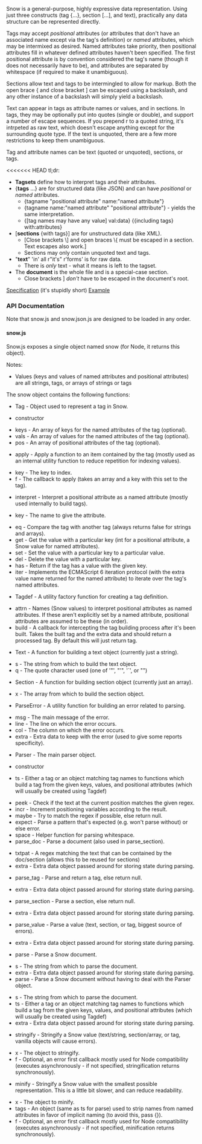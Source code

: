 Snow is a general-purpose, highly expressive data representation. Using just three constructs (tag {...}, section [...], and text), practically any data structure can be represented directly.

Tags may accept _positional_ attributes (or attributes that don't have an associated name except via the tag's definition) or _named_ attributes, which may be intermixed as desired. Named attributes take priority, then positional attributes fill in whatever defined attributes haven't been specified. The first positional attribute is by convention considered the tag's name (though it does not necessarily have to be), and attributes are separated by whitespace (if required to make it unambiguous).

Sections allow text and tags to be intermingled to allow for markup. Both the open brace { and close bracket ] can be escaped using a backslash, and any other instance of a backslash will simply yield a backslash.

Text can appear in tags as attribute names or values, and in sections. In tags, they may be optionally put into quotes (single or double), and support a number of escape sequences. If you prepend r to a quoted string, it's intrpeted as raw text, which doesn't escape anything except for the surrounding quote type. If the text is unquoted, there are a few more restrictions to keep them unambiguous.

Tag and attribute names can be text (quoted or unquoted), sections, or tags.

<<<<<<< HEAD
tl;dr:
* **Tagsets** define how to interpret tags and their attributes.
* {**tags** ...} are for structured data (like JSON) and can have _positional_ or _named_ attributes.
  - {tagname "positional attribute" name:"named attribute"}
  - {tagname name:"named attribute" "positional atttribute"} - yields the same interpretation.
  - {[tag names may have any value] val:data} {{including tags} with:attributes}
* [**sections** {with tags}] are for unstructured data (like XML).
  - [Close brackets \\] and open braces \\{ must be escaped in a section. Text escapes also work.]
  - Sections may only contain unquoted text and tags.
* "**text**" 'in' all r"it's" r'forms' is for raw data.
  - There is _only_ text - what it means is left to the tagset.
* The **document** is the whole file and is a special-case section.
  - Close brackets ] _don't_ have to be escaped in the document's root.

[Specification](https://docs.google.com/document/d/1w7YcvZA8QE_bOgvff7Lgq4eUINM5rttW0hmHlb8hxcU/edit) (it's stupidly short)
[Example](https://docs.google.com/document/d/1cD9bDQs-frXRlzWZPJ3e5-jozZo8wKse2Ehfiqo5Gno/edit)

### API Documentation
Note that snow.js and snow.json.js are designed to be loaded in any order.

#### snow.js
Snow.js exposes a single object named snow (for Node, it returns this object).

Notes:
* Values (keys and values of named attributes and positional attributes) are all strings, tags, or arrays of strings or tags

The snow object contains the following functions:
* Tag - Object used to represent a tag in Snow.
 - constructor
  * keys - An array of keys for the named attributes of the tag (optional).
  * vals - An array of values for the named attributes of the tag (optional).
  * pos - An array of positional attributes of the tag (optional).
 - apply - Apply a function to an item contained by the tag (mostly used as an internal utility function to reduce repetition for indexing values).
  * key - The key to index.
  * f - The callback to apply (takes an array and a key with this set to the tag).
 - interpret - Interpret a positional attribute as a named attribute (mostly used internally to build tags).
  * key - The name to give the attribute.
 - eq - Compare the tag with another tag (always returns false for strings and arrays).
 - get - Get the value with a particular key (int for a positional attribute, a Snow value for named attributes).
 - set - Set the value with a particular key to a particular value.
 - del - Delete the value with a particular key.
 - has - Return if the tag has a value with the given key.
 - iter - Implements the ECMAScript 6 iteration protocol (with the extra value name returned for the named attribute) to iterate over the tag's named attributes.
* Tagdef - A utility factory function for creating a tag definition.
 - attrn - Names (Snow values) to interpret positional attributes as named attributes. If these aren't explicitly set by a named attribute, positional attributes are assumed to be these (in order).
 - build - A callback for intercepting the tag building process after it's been built. Takes the built tag and the extra data and should return a processed tag. By default this will just return tag.
* Text - A function for building a text object (currently just a string).
 - s - The string from which to build the text object.
 - q - The quote character used (one of '"', "'", '`', or "")
* Section - A function for building section object (currently just an array).
 - x - The array from which to build the section object.
* ParseError - A utility function for building an error related to parsing.
 - msg - The main message of the error.
 - line - The line on which the error occurs.
 - col - The column on which the error occurs.
 - extra - Extra data to keep with the error (used to give some reports specificity).
* Parser - The main parser object.
 - constructor
  * ts - Either a tag or an object matching tag names to functions which build a tag from the given keys, values, and positional attributes (which will usually be created using Tagdef)
 - peek - Check if the text at the current position matches the given regex.
 - incr - Increment positioning variables according to the result.
 - maybe - Try to match the regex if possible, else return null.
 - expect - Parse a pattern that's expected (e.g. won't parse without) or else error.
 - space - Helper function for parsing whitespace.
 - parse_doc - Parse a document (also used in parse_section).
  * txtpat - A regex matching the text that can be contained by the doc/section (allows this to be reused for sections)
  * extra - Extra data object passed around for storing state during parsing.
 - parse_tag - Parse and return a tag, else return null.
  * extra - Extra data object passed around for storing state during parsing.
 - parse_section - Parse a section, else return null.
  * extra - Extra data object passed around for storing state during parsing.
 - parse_value - Parse a value (text, section, or tag, biggest source of errors).
  * extra - Extra data object passed around for storing state during parsing.
 - parse - Parse a Snow document.
  * s - The string from which to parse the document.
  * extra - Extra data object passed around for storing state during parsing.
* parse - Parse a Snow document without having to deal with the Parser object.
 - s - The string from which to parse the document.
 - ts - Either a tag or an object matching tag names to functions which build a tag from the given keys, values, and positional attributes (which will usually be created using Tagdef)
 - extra - Extra data object passed around for storing state during parsing.
* stringify - Stringify a Snow value (text/string, section/array, or tag, vanilla objects will cause errors).
 - x - The object to stringify.
 - f - Optional, an error first callback mostly used for Node compatibility (executes asynchronously - if not specified, stringification returns synchronously).
* minify - Stringify a Snow value with the smallest possible representation. This is a little bit slower, and can reduce readability.
 - x - The object to minify.
 - tags - An object (same as ts for parse) used to strip names from named attributes in favor of implicit naming (to avoid this, pass {}).
 - f - Optional, an error first callback mostly used for Node compatibility (executes asynchronously - if not specified, minification returns synchronously).